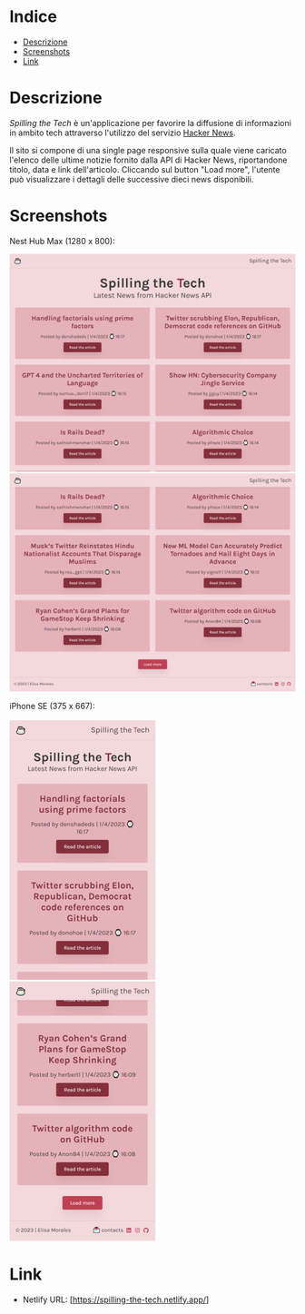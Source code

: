 # Indice
* <a href="https://github.com/elisa-morales/spilling-the-tech/#descrizione">Descrizione</a>
* <a href="https://github.com/elisa-morales/spilling-the-tech/#screenshots">Screenshots</a>
* <a href="https://github.com/elisa-morales/spilling-the-tech#link">Link</a>

# Descrizione
 
<i>Spilling the Tech</i> è un'applicazione per favorire la diffusione di informazioni in ambito tech attraverso l'utilizzo del servizio <a href="https://github.com/HackerNews/API" target="_blank">Hacker News</a>. 

Il sito si compone di una single page responsive sulla quale viene caricato l'elenco delle ultime notizie fornito dalla API di Hacker News, riportandone titolo, data e link dell'articolo. Cliccando sul button "Load more", l'utente può visualizzare i dettagli delle successive dieci news disponibili.

# Screenshots

Nest Hub Max (1280 x 800):

<img src="https://github.com/elisa-morales/spilling-the-tech/blob/main/screenshots/laptop.png">
<img src="https://github.com/elisa-morales/spilling-the-tech/blob/main/screenshots/laptop-bottom.png">

iPhone SE (375 x 667):
<br><br><img src="https://github.com/elisa-morales/spilling-the-tech/blob/main/screenshots/mobile.png"> <img src="https://github.com/elisa-morales/spilling-the-tech/blob/main/screenshots/mobile-bottom.png">

# Link 
* Netlify URL: [<a href="https://spilling-the-tech.netlify.app/" target="_blank">https://spilling-the-tech.netlify.app/</a>]
